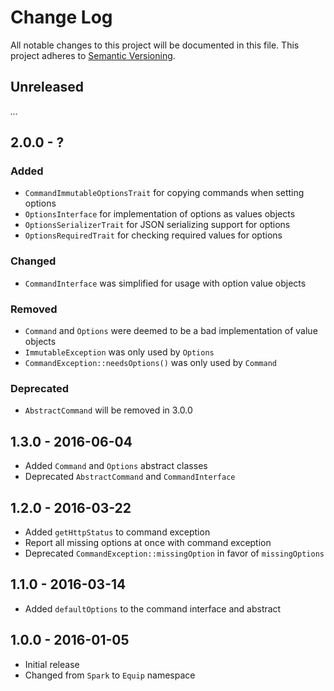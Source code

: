 # Change Log

All notable changes to this project will be documented in this file.
This project adheres to [Semantic Versioning](http://semver.org/).

## Unreleased

_..._

## 2.0.0 - ?
### Added

- `CommandImmutableOptionsTrait` for copying commands when setting options
- `OptionsInterface` for implementation of options as values objects
- `OptionsSerializerTrait` for JSON serializing support for options
- `OptionsRequiredTrait` for checking required values for options

### Changed

- `CommandInterface` was simplified for usage with option value objects

### Removed

- `Command` and `Options` were deemed to be a bad implementation of value objects
- `ImmutableException` was only used by `Options`
- `CommandException::needsOptions()` was only used by `Command`

### Deprecated

- `AbstractCommand` will be removed in 3.0.0

## 1.3.0 - 2016-06-04

- Added `Command` and `Options` abstract classes
- Deprecated `AbstractCommand` and `CommandInterface`

## 1.2.0 - 2016-03-22

- Added `getHttpStatus` to command exception
- Report all missing options at once with command exception
- Deprecated `CommandException::missingOption` in favor of `missingOptions`

## 1.1.0 - 2016-03-14

- Added `defaultOptions` to the command interface and abstract

## 1.0.0 - 2016-01-05

- Initial release
- Changed from `Spark` to `Equip` namespace
